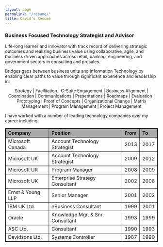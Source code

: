 ```yaml
---
layout: page
permalink: "/resume/"
title: David's Resumé
---
```


### Business Focused Technology Strategist and Advisor
Life-long learner and innovator with track record of delivering strategic outcomes and realizing business value using collaborative, agile, and business driven approaches across retail, banking, engineering, and government sectors in consulting and presales.

Bridges gaps between business units and Information Technology by enabling clear paths to value through significant experience and leadership in:

<p style="width: 100%; text-align: center;">
Strategy &vert; Facilitation &vert; C-Suite Engagement &vert; Business Alignment &vert; Coordination &vert; Communications &vert; Presentations &vert; Roadmaps &vert; Evaluation &vert; Prototyping &vert; Proof of Concepts &vert; Organizational Change &vert; Matrix Management &vert; Program Management &vert; Project Management
</p>

I have worked with a number of leading technology companies over my career including:

<style>
.highlighter {
    background-color: darkgray;
    color: black;
    text-shadow: 1px 1px lightgray;
}
table{
    width: 100%;
    border-collapse: collapse;
    border-spacing: 1;
    border: 1px solid #000000;
}

th{
    border: 1px solid #000000;
    text-align: left;
}

td{
    border: 1px solid #000000;
    text-align: left;
}
</style>

<table>
  <tr class="highlighter">
    <th>Company</th>
    <th>Position</th>
    <th>From</th>
    <th>To</th>
  </tr>
  <tr>
    <td>Microsoft Canada</td>
    <td>Account Technology Strategist</td>
    <td>2013</td>
    <td>2017</td>
  </tr>
  <tr>
    <td>Microsoft UK</td>
    <td>Account Technology Strategist</td>
    <td>2009</td>
    <td>2012</td>
  </tr>
  <tr>
    <td>Microsoft UK</td>
    <td>Program Manager</td>
    <td>2008</td>
    <td>2009</td>
  </tr>
  <tr>
    <td>Microsoft UK</td>
    <td>Enterprise Strategy Consultant</td>
    <td>2002</td>
    <td>2008</td>
  </tr>
  <tr>
    <td>Ernst &amp; Young LLP</td>
    <td>Senior Manager</td>
    <td>2001</td>
    <td>2002</td>
  </tr>
  <tr>
    <td>IBM UK Ltd.</td>
    <td>eBusiness Consultant</td>
    <td>1999</td>
    <td>2001</td>
  </tr>
  <tr>
    <td>Oracle</td>
    <td>Knowledge Mgr. &amp; Snr. Consultant</td>
    <td>1993</td>
    <td>1999</td>
  </tr>
  <tr>
    <td>ASC Ltd.</td>
    <td>Consultant</td>
    <td>1990</td>
    <td>1993</td>
  </tr>
  <tr>
    <td>Davidsons Ltd.</td>
    <td>Systems Controller</td>
    <td>1987</td>
    <td>1990</td>
  </tr>
</table>

